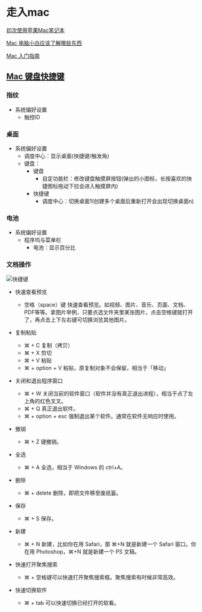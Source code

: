 # 走入mac

[初次使用苹果Mac笔记本](https://zhuanlan.zhihu.com/p/423498944)

[Mac 电脑小白应该了解哪些东西](https://www.zhihu.com/question/33887923)

[Mac 入门指南](https://zhuanlan.zhihu.com/p/83863239)


## [Mac 键盘快捷键](https://support.apple.com/zh-cn/HT201236)
### 指纹
- 系统偏好设置
  - 触控ID

### 桌面
- 系统偏好设置
  - 调度中心：显示桌面(快捷键/触发角)
  - 键盘：
    - 键盘
      - 自定功能栏：修改键盘触摸屏按钮(弹出的小图标，长按喜欢的快捷图标拖动下拉会进入触摸屏内)
    - 快捷键
      - 调度中心：切换桌面1(创建多个桌面后重新打开会出现切换桌面n)

### 电池
- 系统偏好设置
  - 程序坞与菜单栏
    - 电池：显示百分比

### 文档操作
![快捷键](https://pic2.zhimg.com/80/0f8b45385e844b717d7448f36cbab99c_1440w.jpg?source=1940ef5c)
- 快速查看预览
  - 空格（space）键 快速查看预览。如视频、图片、音乐、页面、文档、PDF等等。拿图片举例，只要点选文件夹里某张图片，点击空格键就打开了，再点击上下左右键可切换浏览其他图片。

- 复制粘贴
  - ⌘ + C 复制（拷贝）
  - ⌘ + X 剪切
  - ⌘ + V 粘贴
  - ⌘ + option + V 粘贴，原复制对象不会保留，相当于「移动」

- 关闭和退出程序窗口
  - ⌘ + W 关闭当前的软件窗口（软件并没有真正退出进程），相当于点了左上角的红色叉叉。
  - ⌘ + Q 真正退出软件。
  - ⌘ + option + esc 强制退出某个软件。通常在软件无响应时使用。

- 撤销
  - ⌘ + Z 键撤销。

- 全选
  - ⌘ + A 全选，相当于 Windows 的 ctrl+A。

- 删除
  - ⌘ + delete 删除，即把文件移至废纸篓。

- 保存
  - ⌘ + S 保存。
- 新建
  - ⌘ + N 新建，比如你在用 Safari，那 ⌘+N 就是新建一个 Safari 窗口。你在用 Photoshop，⌘+N 就是新建一个 PS 文稿。

- 快速打开聚焦搜索
  - ⌘ + 空格键可以快速打开聚焦搜索框。聚焦搜索有时候非常高效。

- 快速切换软件
  - ⌘ + tab 可以快速切换已经打开的软看。






